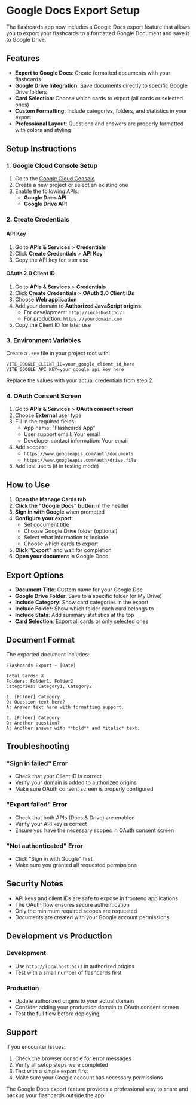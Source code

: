 # Google Docs Export Setup

The flashcards app now includes a Google Docs export feature that allows you to export your flashcards to a formatted Google Document and save it to Google Drive.

## Features

- **Export to Google Docs**: Create formatted documents with your flashcards
- **Google Drive Integration**: Save documents directly to specific Google Drive folders
- **Card Selection**: Choose which cards to export (all cards or selected ones)
- **Custom Formatting**: Include categories, folders, and statistics in your export
- **Professional Layout**: Questions and answers are properly formatted with colors and styling

## Setup Instructions

### 1. Google Cloud Console Setup

1. Go to the [Google Cloud Console](https://console.cloud.google.com/)
2. Create a new project or select an existing one
3. Enable the following APIs:
   - **Google Docs API**
   - **Google Drive API**

### 2. Create Credentials

#### API Key

1. Go to **APIs & Services** > **Credentials**
2. Click **Create Credentials** > **API Key**
3. Copy the API key for later use

#### OAuth 2.0 Client ID

1. Go to **APIs & Services** > **Credentials**
2. Click **Create Credentials** > **OAuth 2.0 Client IDs**
3. Choose **Web application**
4. Add your domain to **Authorized JavaScript origins**:
   - For development: `http://localhost:5173`
   - For production: `https://yourdomain.com`
5. Copy the Client ID for later use

### 3. Environment Variables

Create a `.env` file in your project root with:

```env
VITE_GOOGLE_CLIENT_ID=your_google_client_id_here
VITE_GOOGLE_API_KEY=your_google_api_key_here
```

Replace the values with your actual credentials from step 2.

### 4. OAuth Consent Screen

1. Go to **APIs & Services** > **OAuth consent screen**
2. Choose **External** user type
3. Fill in the required fields:
   - App name: "Flashcards App"
   - User support email: Your email
   - Developer contact information: Your email
4. Add scopes:
   - `https://www.googleapis.com/auth/documents`
   - `https://www.googleapis.com/auth/drive.file`
5. Add test users (if in testing mode)

## How to Use

1. **Open the Manage Cards tab**
2. **Click the "Google Docs" button** in the header
3. **Sign in with Google** when prompted
4. **Configure your export**:
   - Set document title
   - Choose Google Drive folder (optional)
   - Select what information to include
   - Choose which cards to export
5. **Click "Export"** and wait for completion
6. **Open your document** in Google Docs

## Export Options

- **Document Title**: Custom name for your Google Doc
- **Google Drive Folder**: Save to a specific folder (or My Drive)
- **Include Category**: Show card categories in the export
- **Include Folder**: Show which folder each card belongs to
- **Include Stats**: Add summary statistics at the top
- **Card Selection**: Export all cards or only selected ones

## Document Format

The exported document includes:

```
Flashcards Export - [Date]

Total Cards: X
Folders: Folder1, Folder2
Categories: Category1, Category2

1. [Folder] Category
Q: Question text here?
A: Answer text here with formatting support.

2. [Folder] Category
Q: Another question?
A: Another answer with **bold** and *italic* text.
```

## Troubleshooting

### "Sign in failed" Error

- Check that your Client ID is correct
- Verify your domain is added to authorized origins
- Make sure OAuth consent screen is properly configured

### "Export failed" Error

- Check that both APIs (Docs & Drive) are enabled
- Verify your API key is correct
- Ensure you have the necessary scopes in OAuth consent screen

### "Not authenticated" Error

- Click "Sign in with Google" first
- Make sure you granted all requested permissions

## Security Notes

- API keys and client IDs are safe to expose in frontend applications
- The OAuth flow ensures secure authentication
- Only the minimum required scopes are requested
- Documents are created with your Google account permissions

## Development vs Production

### Development

- Use `http://localhost:5173` in authorized origins
- Test with a small number of flashcards first

### Production

- Update authorized origins to your actual domain
- Consider adding your production domain to OAuth consent screen
- Test the full flow before deploying

## Support

If you encounter issues:

1. Check the browser console for error messages
2. Verify all setup steps were completed
3. Test with a simple export first
4. Make sure your Google account has necessary permissions

The Google Docs export feature provides a professional way to share and backup your flashcards outside the app!
